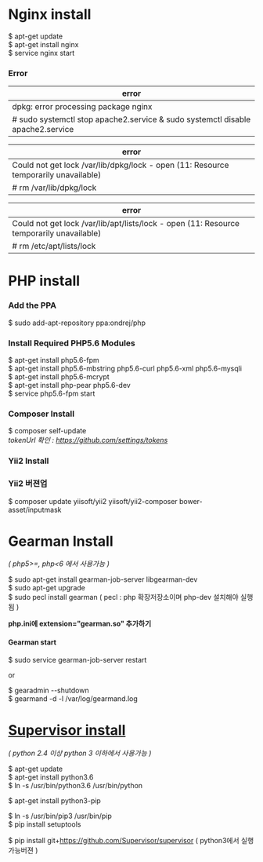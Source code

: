 # Nginx install
$ apt-get update   
$ apt-get install nginx    
$ service nginx start  
  
  
### Error
| error |
| ----- |
| dpkg: error processing package nginx |
| # sudo systemctl stop apache2.service & sudo systemctl disable apache2.service |

| error |
| ----- |
| Could not get lock /var/lib/dpkg/lock - open (11: Resource temporarily unavailable) |
| # rm /var/lib/dpkg/lock |

| error |
| ----- |
| Could not get lock /var/lib/apt/lists/lock - open (11: Resource temporarily unavailable) |
| # rm /etc/apt/lists/lock |
  
  
  
# PHP install
### Add the PPA
$ sudo add-apt-repository ppa:ondrej/php  

### Install Required PHP5.6 Modules
$ apt-get install php5.6-fpm  
$ apt-get install php5.6-mbstring php5.6-curl php5.6-xml php5.6-mysqli  
$ apt-get install php5.6-mcrypt  
$ apt-get install php-pear php5.6-dev  
$ service php5.6-fpm start  
  
### Composer Install  
$ composer self-update  
_tokenUrl 확인 : https://github.com/settings/tokens_  
  
### Yii2 Install  
  
### Yii2 버젼업  
$ composer update yiisoft/yii2 yiisoft/yii2-composer bower-asset/inputmask  
  
  
  
# Gearman Install
_( php5>=, php<6 에서 사용가능 )_  
  
$ sudo apt-get install gearman-job-server libgearman-dev   
$ sudo apt-get upgrade  
$ sudo pecl install gearman  ( pecl : php 확장저장소이며  php-dev 설치해야 실행 됨 )  

__php.ini에 extension="gearman.so" 추가하기__  
  
  
#### Gearman start
$ sudo service gearman-job-server restart  
  
or  

$ gearadmin --shutdown  
$ gearmand -d -l /var/log/gearmand.log  
  
  
# [Supervisor install](http://supervisord.org/installing.html)  
_( python 2.4 이상 python 3 이하에서 사용가능 )_  
  
$ apt-get update  
$ apt-get install python3.6  
$ ln -s /usr/bin/python3.6 /usr/bin/python  
  
$ apt-get install python3-pip  
  
$ ln -s /usr/bin/pip3 /usr/bin/pip  
$ pip install setuptools   
  
$ pip install git+https://github.com/Supervisor/supervisor ( python3에서 실행가능버젼 )
  


